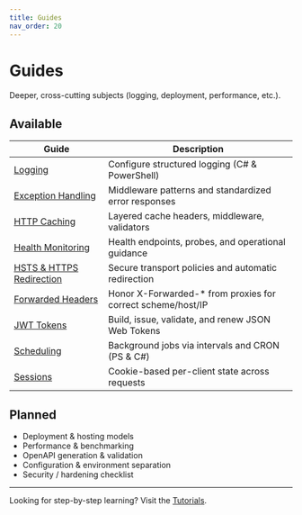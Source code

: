 ```yaml
---
title: Guides
nav_order: 20
---
```


# Guides

Deeper, cross-cutting subjects (logging, deployment, performance, etc.).

## Available

| Guide                | Description                                    |
|----------------------|------------------------------------------------|
| [Logging](./logging) | Configure structured logging (C# & PowerShell) |
| [Exception Handling](./exceptionhandling) | Middleware patterns and standardized error responses |
| [HTTP Caching](./caching) | Layered cache headers, middleware, validators |
| [Health Monitoring](./health) | Health endpoints, probes, and operational guidance |
| [HSTS & HTTPS Redirection](./hsts) | Secure transport policies and automatic redirection |
| [Forwarded Headers](./forwardedheaders) | Honor X-Forwarded-* from proxies for correct scheme/host/IP |
| [JWT Tokens](./jwt) | Build, issue, validate, and renew JSON Web Tokens |
| [Scheduling](./scheduling) | Background jobs via intervals and CRON (PS & C#) |
| [Sessions](./sessions) | Cookie-based per-client state across requests |

## Planned

- Deployment & hosting models
- Performance & benchmarking
- OpenAPI generation & validation
- Configuration & environment separation
- Security / hardening checklist

---

Looking for step-by-step learning? Visit the [Tutorials](/pwsh/tutorial/).
